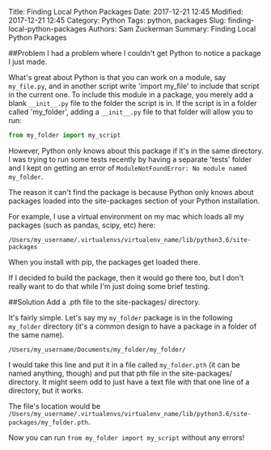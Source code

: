 Title: Finding Local Python Packages
Date: 2017-12-21 12:45
Modified: 2017-12-21 12:45
Category: Python
Tags: python, packages
Slug: finding-local-python-packages
Authors: Sam Zuckerman
Summary: Finding Local Python Packages

##Problem
I had a problem where I couldn't get Python to notice a package I just made.

What's great about Python is that you can work on a module, say `my_file.py`, and in another script write 'import my_file' to include that script in the current one. To include this module in a package, you merely add a blank `__init__.py` file to the folder the script is in. If the script is in a folder called 'my_folder', adding a `__init__.py` file to that folder will allow you to run:

```python
from my_folder import my_script
```

However, Python only knows about this package if it's in the same directory. I was trying to run some tests recently by having a separate 'tests' folder and I kept on getting an error of `ModuleNotFoundError: No module named my_folder`.

The reason it can't find the package is because Python only knows about packages loaded into the site-packages section of your Python installation.

For example, I use a virtual environment on my mac which loads all my packages (such as pandas, scipy, etc) here:

`/Users/my_username/.virtualenvs/virtualenv_name/lib/python3.6/site-packages`

When you install with pip, the packages get loaded there.

If I decided to build the package, then it would go there too, but I don't really want to do that while I'm just doing some brief testing.

##Solution
Add a .pth file to the site-packages/ directory.

It's fairly simple. Let's say my `my_folder` package is in the following `my_folder` directory (it's a common design to have a package in a folder of the same name).

`/Users/my_username/Documents/my_folder/my_folder/`

I would take this line and put it in a file called `my_folder.pth` (it can be named anything, though) and put that pth file in the site-packages/ directory. It might seem odd to just have a text file with that one line of a directory, but it works.

The file's location would be `/Users/my_username/.virtualenvs/virtualenv_name/lib/python3.6/site-packages/my_folder.pth`.

Now you can run `from my_folder import my_script` without any errors!